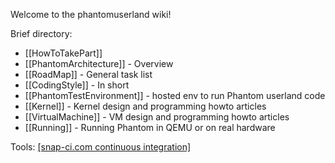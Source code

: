 Welcome to the phantomuserland wiki!


Brief directory:

 * [[HowToTakePart]]
 * [[PhantomArchitecture]] - Overview
 * [[RoadMap]] - General task list
 * [[CodingStyle]] - In short
 * [[PhantomTestEnvironment]] - hosted env to run Phantom userland code
 * [[Kernel]] - Kernel design and programming howto articles
 * [[VirtualMachine]] - VM design and programming howto articles
 * [[Running]] - Running Phantom in QEMU or on real hardware

Tools: [[snap-ci.com continuous integration]](https://snap-ci.com/dzavalishin/phantomuserland/branch/master)